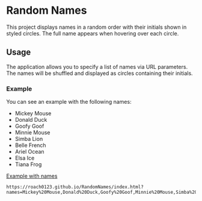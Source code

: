 # Random Names

This project displays names in a random order with their initials shown in styled circles. The full name appears when hovering over each circle.

## Usage

The application allows you to specify a list of names via URL parameters. The names will be shuffled and displayed as circles containing their initials.

### Example

You can see an example with the following names:

- Mickey Mouse
- Donald Duck
- Goofy Goof
- Minnie Mouse
- Simba Lion
- Belle French
- Ariel Ocean
- Elsa Ice
- Tiana Frog

[Example with names](https://roach0123.github.io/RandomNames/index.html?names=Mickey%20Mouse,Donald%20Duck,Goofy%20Goof,Minnie%20Mouse,Simba%20Lion,Belle%20French,Ariel%20Ocean,Elsa%20Ice,Tiana%20Frog)

```plaintext
https://roach0123.github.io/RandomNames/index.html?names=Mickey%20Mouse,Donald%20Duck,Goofy%20Goof,Minnie%20Mouse,Simba%20Lion,Belle%20French,Ariel%20Ocean,Elsa%20Ice,Tiana%20Frog
